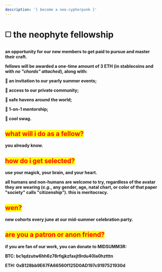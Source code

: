 ```yaml
---
description: '[ 𝚋𝚎𝚌𝚘𝚖𝚎 𝚊 𝚗𝚎𝚘-𝚌𝚢𝚙𝚑𝚎𝚛𝚙𝚞𝚗𝚔 ]'
---
```


# ◻️ the neophyte fellowship

**an opportunity for our new members to get paid to pursue and master their craft.**

**fellows will be awarded a one-time amount of 3 ETH (in stablecoins and with&#x20;**_**no "chords" attached**_**),  along with:**

**🌹 an invitation to our yearly summer events;**

**🌹 access to our private community;**

**🌹 safe havens around the world;**

**🌹 1-on-1 mentorship;**

**🌹 cool swag.**

## <mark style="color:red;">what will i do as a fellow?</mark>

**you already know.**

## <mark style="color:red;">how do i get selected?</mark>

**use your magick, your brain, and your heart.**&#x20;

**all humans and non-humans are welcome to try, regardless of the avatar they are wearing (**_**e.g.**_**,  any gender, age, natal chart, or color of that paper "society" calls "citizenship"). this is meritocracy.**

## <mark style="color:red;">wen?</mark>

**new cohorts every june at our mid-summer celebration party.**

## <mark style="color:red;">are you a patron or anon friend?</mark>

**if you are fan of our work, you can donate to MIDSUMM3R:**

**BTC: bc1qdzutw6hh6z78rfqjkzfaxjt9rdu40la0hztttn**

**ETH: 0xB128bb9E67FA66560f125D0AD197c9197521930d**


